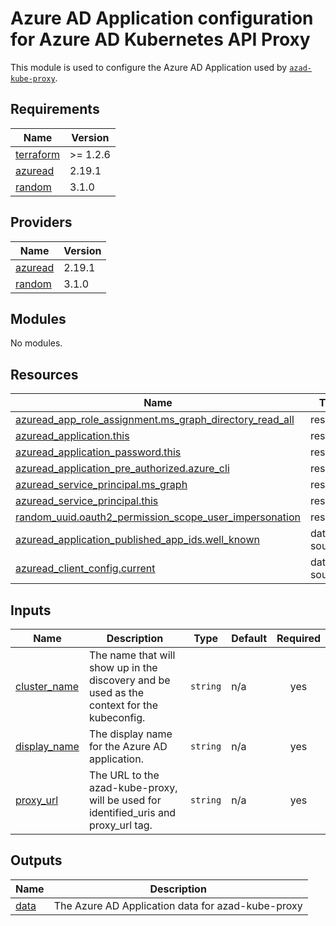 # Azure AD Application configuration for Azure AD Kubernetes API Proxy

This module is used to configure the Azure AD Application used by [`azad-kube-proxy`](https://github.com/XenitAB/azad-kube-proxy).

## Requirements

| Name | Version |
|------|---------|
| <a name="requirement_terraform"></a> [terraform](#requirement\_terraform) | >= 1.2.6 |
| <a name="requirement_azuread"></a> [azuread](#requirement\_azuread) | 2.19.1 |
| <a name="requirement_random"></a> [random](#requirement\_random) | 3.1.0 |

## Providers

| Name | Version |
|------|---------|
| <a name="provider_azuread"></a> [azuread](#provider\_azuread) | 2.19.1 |
| <a name="provider_random"></a> [random](#provider\_random) | 3.1.0 |

## Modules

No modules.

## Resources

| Name | Type |
|------|------|
| [azuread_app_role_assignment.ms_graph_directory_read_all](https://registry.terraform.io/providers/hashicorp/azuread/2.19.1/docs/resources/app_role_assignment) | resource |
| [azuread_application.this](https://registry.terraform.io/providers/hashicorp/azuread/2.19.1/docs/resources/application) | resource |
| [azuread_application_password.this](https://registry.terraform.io/providers/hashicorp/azuread/2.19.1/docs/resources/application_password) | resource |
| [azuread_application_pre_authorized.azure_cli](https://registry.terraform.io/providers/hashicorp/azuread/2.19.1/docs/resources/application_pre_authorized) | resource |
| [azuread_service_principal.ms_graph](https://registry.terraform.io/providers/hashicorp/azuread/2.19.1/docs/resources/service_principal) | resource |
| [azuread_service_principal.this](https://registry.terraform.io/providers/hashicorp/azuread/2.19.1/docs/resources/service_principal) | resource |
| [random_uuid.oauth2_permission_scope_user_impersonation](https://registry.terraform.io/providers/hashicorp/random/3.1.0/docs/resources/uuid) | resource |
| [azuread_application_published_app_ids.well_known](https://registry.terraform.io/providers/hashicorp/azuread/2.19.1/docs/data-sources/application_published_app_ids) | data source |
| [azuread_client_config.current](https://registry.terraform.io/providers/hashicorp/azuread/2.19.1/docs/data-sources/client_config) | data source |

## Inputs

| Name | Description | Type | Default | Required |
|------|-------------|------|---------|:--------:|
| <a name="input_cluster_name"></a> [cluster\_name](#input\_cluster\_name) | The name that will show up in the discovery and be used as the context for the kubeconfig. | `string` | n/a | yes |
| <a name="input_display_name"></a> [display\_name](#input\_display\_name) | The display name for the Azure AD application. | `string` | n/a | yes |
| <a name="input_proxy_url"></a> [proxy\_url](#input\_proxy\_url) | The URL to the azad-kube-proxy, will be used for identified\_uris and proxy\_url tag. | `string` | n/a | yes |

## Outputs

| Name | Description |
|------|-------------|
| <a name="output_data"></a> [data](#output\_data) | The Azure AD Application data for azad-kube-proxy |
